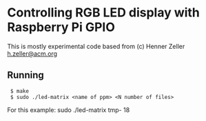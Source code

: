 Controlling RGB LED display with Raspberry Pi GPIO
==================================================

This is mostly experimental code based from (c) Henner Zeller <h.zeller@acm.org> 

Running
-------

     $ make
     $ sudo ./led-matrix <name of ppm> <N number of files>

For this example: sudo ./led-matrix tmp- 18
